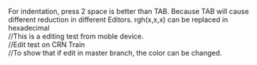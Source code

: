 For indentation, press 2 space is better than TAB. Because TAB will cause different reduction in different Editors.
rgh(x,x,x) can be replaced in hexadecimal
<br />//This is a editing test from moble device.
<br />//Edit test on CRN Train
<br />//To show that if edit in master branch, the color can be changed.
